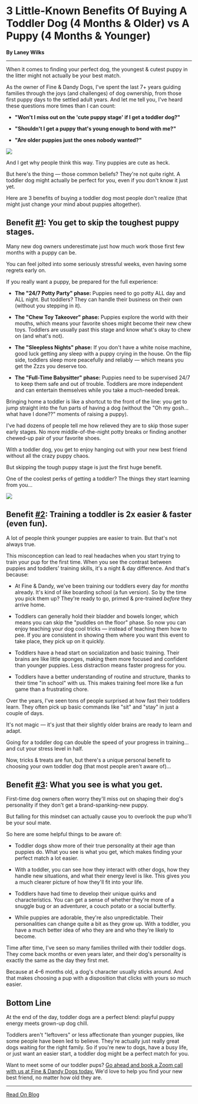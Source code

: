 # 3 Little-Known Benefits Of Buying A Toddler Dog (4 Months & Older) vs A Puppy (4 Months & Younger)

**By Laney Wilks**

---

When it comes to finding your perfect dog, the youngest & cutest puppy in the litter might not actually be your best match.

As the owner of Fine & Dandy Dogs, I've spent the last 7+ years guiding families through the joys (and challenges) of dog ownership, from those first puppy days to the settled adult years. And let me tell you, I've heard these questions more times than I can count:

-   **"Won't I miss out on the 'cute puppy stage' if I get a toddler dog?"**
    
-   **"Shouldn't I get a puppy that's young enough to bond with me?"**
    
-   **"Are older puppies just the ones nobody wanted?"**
    

![](https://static.wixstatic.com/media/4917f1_e7b3acbf69f143e9865142411d4a81b2~mv2.jpg/v1/fill/w_147,h_140,al_c,q_80,usm_0.66_1.00_0.01,blur_2,enc_auto/4917f1_e7b3acbf69f143e9865142411d4a81b2~mv2.jpg)

And I get why people think this way. Tiny puppies are cute as heck.

But here's the thing — those common beliefs? They're not quite right. A toddler dog might actually be perfect for you, even if you don't know it just yet.

Here are 3 benefits of buying a toddler dog most people don't realize (that might just change your mind about puppies altogether).

## Benefit [#1](https://www.fineanddandyaussiedoodles.com/blog-1/hashtags/1): You get to skip the toughest puppy stages.

Many new dog owners underestimate just how much work those first few months with a puppy can be.

You can feel jolted into some seriously stressful weeks, even having some regrets early on.

If you really want a puppy, be prepared for the full experience:

-   **The "24/7 Potty Party" phase:** Puppies need to go potty ALL day and ALL night. But toddlers? They can handle their business on their own (without you stepping in it).
    
-   **The "Chew Toy Takeover" phase:** Puppies explore the world with their mouths, which means your favorite shoes might become their new chew toys. Toddlers are usually past this stage and know what's okay to chew on (and what's not).
    
-   **The "Sleepless Nights" phase:** If you don't have a white noise machine, good luck getting any sleep with a puppy crying in the house. On the flip side, toddlers sleep more peacefully and reliably — which means you get the Zzzs you deserve too.
    
-   **The "Full-Time Babysitter" phase:** Puppies need to be supervised 24/7 to keep them safe and out of trouble. Toddlers are more independent and can entertain themselves while you take a much-needed break.
    

Bringing home a toddler is like a shortcut to the front of the line: you get to jump straight into the fun parts of having a dog (without the "Oh my gosh... what have I done??" moments of raising a puppy).

I've had dozens of people tell me how relieved they are to skip those super early stages. No more middle-of-the-night potty breaks or finding another chewed-up pair of your favorite shoes.

With a toddler dog, you get to enjoy hanging out with your new best friend without all the crazy puppy chaos.

But skipping the tough puppy stage is just the first huge benefit.

One of the coolest perks of getting a toddler? The things they start learning from you...

![](https://static.wixstatic.com/media/4917f1_9935433b62b34f47996fd6cbcffefd54~mv2.jpg/v1/fill/w_147,h_93,al_c,q_80,usm_0.66_1.00_0.01,blur_2,enc_auto/4917f1_9935433b62b34f47996fd6cbcffefd54~mv2.jpg)

## Benefit [#2](https://www.fineanddandyaussiedoodles.com/blog-1/hashtags/2): Training a toddler is 2x easier & faster (even fun).

A lot of people think younger puppies are easier to train. But that's not always true.

This misconception can lead to real headaches when you start trying to train your pup for the first time. When you see the contrast between puppies and toddlers' training skills, it's a night & day difference. And that's because:

-   At Fine & Dandy, we've been training our toddlers every day for *months* already. It's kind of like boarding school (a fun version). So by the time you pick them up? They're ready to go, primed & pre-trained *before* they arrive home.
    
-   Toddlers can generally hold their bladder and bowels longer, which means you can skip the "puddles on the floor" phase. So now you can enjoy teaching your dog cool tricks — instead of teaching them how to pee. If you are consistent in showing them where you want this event to take place, they pick up on it quickly.
    
-   Toddlers have a head start on socialization and basic training. Their brains are like little sponges, making them more focused and confident than younger puppies. Less distraction means faster progress for you.
    
-   Toddlers have a better understanding of routine and structure, thanks to their time "in school" with us. This makes training feel more like a fun game than a frustrating chore.
    

Over the years, I've seen tons of people surprised at how fast their toddlers learn. They often pick up basic commands like "sit" and "stay" in just a couple of days.

It's not magic — it's just that their slightly older brains are ready to learn and adapt.

Going for a toddler dog can double the speed of your progress in training... and cut your stress level in half.

Now, tricks & treats are fun, but there's a unique personal benefit to choosing your own toddler dog (that most people aren't aware of)...

## Benefit [#3](https://www.fineanddandyaussiedoodles.com/blog-1/hashtags/3): What you see is what you get.

First-time dog owners often worry they'll miss out on shaping their dog's personality if they don't get a brand-spanking-new puppy.

But falling for this mindset can actually cause you to overlook the pup who'll be your soul mate.

So here are some helpful things to be aware of:

-   Toddler dogs show more of their true personality at their age than puppies do. What you see is what you get, which makes finding your perfect match a lot easier.
    
-   With a toddler, you can see how they interact with other dogs, how they handle new situations, and what their energy level is like. This gives you a much clearer picture of how they'll fit into your life.
    
-   Toddlers have had time to develop their unique quirks and characteristics. You can get a sense of whether they're more of a snuggle bug or an adventurer, a couch potato or a social butterfly.
    
-   While puppies are adorable, they're also unpredictable. Their personalities can change quite a bit as they grow up. With a toddler, you have a much better idea of who they are and who they're likely to become.
    

Time after time, I've seen so many families thrilled with their toddler dogs. They come back months or even years later, and their dog's personality is exactly the same as the day they first met.

Because at 4–6 months old, a dog's character usually sticks around. And that makes choosing a pup with a disposition that clicks with yours so much easier.

## Bottom Line

At the end of the day, toddler dogs are a perfect blend: playful puppy energy meets grown-up dog chill.

Toddlers aren't "leftovers" or less affectionate than younger puppies, like some people have been led to believe. They're actually just really great dogs waiting for the right family. So if you're new to dogs, have a busy life, or just want an easier start, a toddler dog might be a perfect match for you.

Want to meet some of our toddler pups? [Go ahead and book a Zoom call with us at Fine & Dandy Dogs today.](mailto:Puppies@fineanddandyaussiedoodles.com) We'd love to help you find your new best friend, no matter how old they are.

---

[Read On Blog](https://www.fineanddandyaussiedoodles.com/post/3-little-known-benefits-of-buying-a-toddler-dog-4-months-older-vs-a-puppy-4-months-younger)